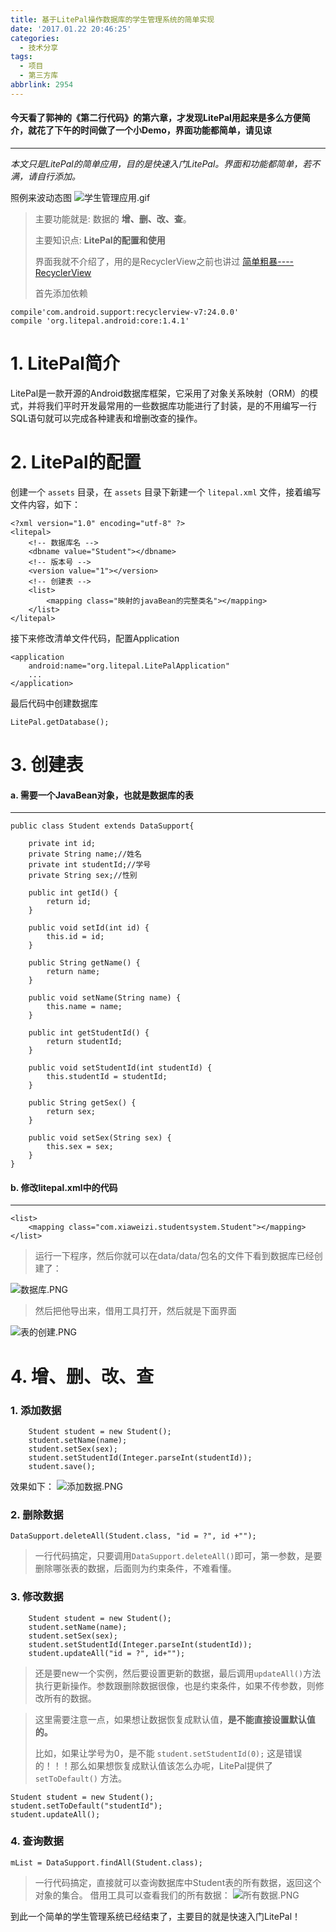 ```yaml
---
title: 基于LitePal操作数据库的学生管理系统的简单实现
date: '2017.01.22 20:46:25'
categories:
  - 技术分享
tags:
  - 项目
  - 第三方库
abbrlink: 2954
---
```


#### 今天看了郭神的《第二行代码》的第六章，才发现LitePal用起来是多么方便简介，就花了下午的时间做了一个小Demo，界面功能都简单，请见谅
---
*本文只是LitePal的简单应用，目的是快速入门LitePal。界面和功能都简单，若不满，请自行添加。*

<!-- more -->

照例来波动态图
![学生管理应用.gif](http://upload-images.jianshu.io/upload_images/4043475-0fff41c510bbc5c6.gif?imageMogr2/auto-orient/strip)
>主要功能就是: 数据的 **增、删、改、查**。
>
>主要知识点: **LitePal的配置和使用**
>
>界面我就不介绍了，用的是RecyclerView之前也讲过 [简单粗暴----RecyclerView](http://www.jianshu.com/p/60819de9eb42)
>
>首先添加依赖 
>
    compile'com.android.support:recyclerview-v7:24.0.0'
    compile 'org.litepal.android:core:1.4.1'

# 1. LitePal简介 #
LitePal是一款开源的Android数据库框架，它采用了对象关系映射（ORM）的模式，并将我们平时开发最常用的一些数据库功能进行了封装，是的不用编写一行SQL语句就可以完成各种建表和增删改查的操作。
# 2. LitePal的配置 #
创建一个 `assets` 目录，在 `assets` 目录下新建一个 `litepal.xml` 文件，接着编写文件内容，如下：

	<?xml version="1.0" encoding="utf-8" ?>
	<litepal>
		<!-- 数据库名 -->
	    <dbname value="Student"></dbname>
		<!-- 版本号 -->
	    <version value="1"></version>
		<!-- 创建表 -->
	    <list>
	        <mapping class="映射的javaBean的完整类名"></mapping>
	    </list>
	</litepal>
接下来修改清单文件代码，配置Application

	<application
        android:name="org.litepal.LitePalApplication"
        ...
    </application>

最后代码中创建数据库

    LitePal.getDatabase();
# 3. 创建表 #
#### a. 需要一个JavaBean对象，也就是数据库的表 ####
---
	public class Student extends DataSupport{

	    private int id;
	    private String name;//姓名
	    private int studentId;//学号
	    private String sex;//性别
	
	    public int getId() {
	        return id;
	    }
	
	    public void setId(int id) {
	        this.id = id;
	    }
	
	    public String getName() {
	        return name;
	    }
	
	    public void setName(String name) {
	        this.name = name;
	    }
	
	    public int getStudentId() {
	        return studentId;
	    }
	
	    public void setStudentId(int studentId) {
	        this.studentId = studentId;
	    }
	
	    public String getSex() {
	        return sex;
	    }
	
	    public void setSex(String sex) {
	        this.sex = sex;
	    }
	}

#### b. 修改litepal.xml中的代码 ####
---
	<list>
        <mapping class="com.xiaweizi.studentsystem.Student"></mapping>
    </list>
>运行一下程序，然后你就可以在data/data/包名的文件下看到数据库已经创建了：

![数据库.PNG](http://upload-images.jianshu.io/upload_images/4043475-7d01854c495230ad.PNG?imageMogr2/auto-orient/strip%7CimageView2/2/w/1240)

>然后把他导出来，借用工具打开，然后就是下面界面

![表的创建.PNG](http://upload-images.jianshu.io/upload_images/4043475-3e4c37de6dcd5cdb.PNG?imageMogr2/auto-orient/strip%7CimageView2/2/w/1240)

# 4. 增、删、改、查 #
### 1. 添加数据 ###

		Student student = new Student();
        student.setName(name);
        student.setSex(sex);
        student.setStudentId(Integer.parseInt(studentId));
        student.save();
效果如下：
![添加数据.PNG](http://upload-images.jianshu.io/upload_images/4043475-bf48d4c2d74d168e.PNG?imageMogr2/auto-orient/strip%7CimageView2/2/w/1240)

### 2. 删除数据 ###
	DataSupport.deleteAll(Student.class, "id = ?", id +"");
>一行代码搞定，只要调用`DataSupport.deleteAll()`即可，第一参数，是要删除哪张表的数据，后面则为约束条件，不难看懂。
### 3. 修改数据 ###
		Student student = new Student();
        student.setName(name);
        student.setSex(sex);
        student.setStudentId(Integer.parseInt(studentId));
        student.updateAll("id = ?", id+"");
>还是要new一个实例，然后要设置更新的数据，最后调用`updateAll()`方法执行更新操作。参数跟删除数据很像，也是约束条件，如果不传参数，则修改所有的数据。

>这里需要注意一点，如果想让数据恢复成默认值，**是不能直接设置默认值的。**
>
>比如，如果让学号为0，是不能 `student.setStudentId(0);` 这是错误的！！！那么如果想恢复成默认值该怎么办呢，LitePal提供了`setToDefault()` 方法。

  	Student student = new Student();
    student.setToDefault("studentId");
    student.updateAll();
### 4. 查询数据 ###
	mList = DataSupport.findAll(Student.class);
>一行代码搞定，直接就可以查询数据库中Student表的所有数据，返回这个对象的集合。
>借用工具可以查看我们的所有数据：
![所有数据.PNG](http://upload-images.jianshu.io/upload_images/4043475-436d22171cb8b0d0.PNG?imageMogr2/auto-orient/strip%7CimageView2/2/w/1240)

到此一个简单的学生管理系统已经结束了，主要目的就是快速入门LitePal！
